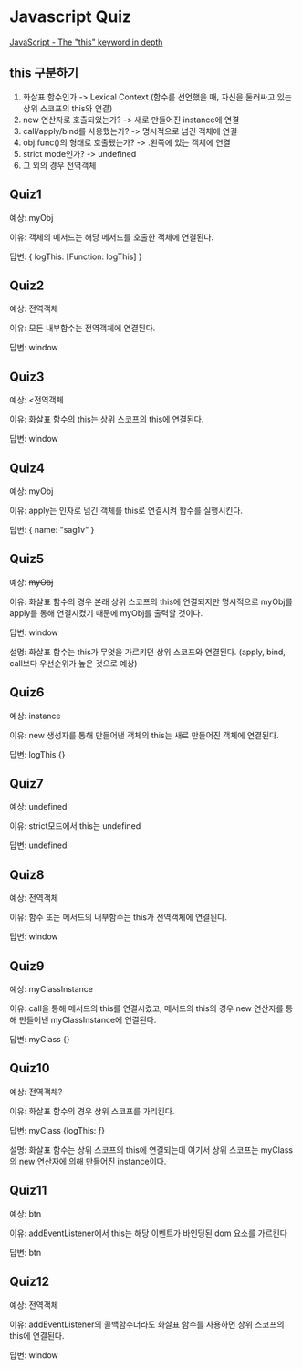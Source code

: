 # Javascript Quiz
[JavaScript - The "this" keyword in depth](https://dev.to/sag1v/javascript-the-this-key-word-in-depth-4pkm)

## this 구분하기
1. 화살표 함수인가 -> Lexical Context (함수를 선언했을 때, 자신을 둘러싸고 있는 상위 스코프의 this와 연결) 
2. new 연산자로 호출되었는가? -> 새로 만들어진 instance에 연결
3. call/apply/bind를 사용했는가? -> 명시적으로 넘긴 객체에 연결
4. obj.func()의 형태로 호출됐는가? -> .왼쪽에 있는 객체에 연결
5. strict mode인가? -> undefined
6. 그 외의 경우 전역객체

## Quiz1
예상: myObj

이유: 객체의 메서드는 해당 메서드를 호출한 객체에 연결된다.

답변: { logThis: [Function: logThis] }
## Quiz2
예상: 전역객체

이유: 모든 내부함수는 전역객체에 연결된다.

답변: window
## Quiz3
예상: <전역객체

이유: 화살표 함수의 this는 상위 스코프의 this에 연결된다.

답변: window
## Quiz4
예상: myObj

이유: apply는 인자로 넘긴 객체를 this로 연결시켜 함수를 실행시킨다.

답변: { name: "sag1v" }
## Quiz5
예상: <del>myObj</del>

이유: 화살표 함수의 경우 본래 상위 스코프의 this에 연결되지만 명시적으로 myObj를 apply를 통해 연결시켰기 때문에 myObj를 출력할 것이다.

답변: window

설명: 화살표 함수는 this가 무엇을 가르키던 상위 스코프와 연결된다. (apply, bind, call보다 우선순위가 높은 것으로 예상)
## Quiz6
예상: instance

이유: new 생성자를 통해 만들어낸 객체의 this는 새로 만들어진 객체에 연결된다.

답변: logThis {}
## Quiz7
예상: undefined

이유: strict모드에서 this는 undefined

답변: undefined
## Quiz8
예상: 전역객체

이유: 함수 또는 메서드의 내부함수는 this가 전역객체에 연결된다.

답변: window
## Quiz9
예상: myClassInstance

이유: call을 통해 메서드의 this를 연결시켰고, 메서드의 this의 경우 new 연산자를 통해 만들어낸 myClassInstance에 연결된다.

답변: myClass {}
## Quiz10
예상: <del>전역객체?</del>

이유: 화살표 함수의 경우 상위 스코프를 가리킨다.

답변: myClass {logThis: ƒ}

설명: 화살표 함수는 상위 스코프의 this에 연결되는데 여기서 상위 스코프는 myClass의 new 연산자에 의해 만들어진 instance이다.
## Quiz11
예상: btn

이유: addEventListener에서 this는 해당 이벤트가 바인딩된 dom 요소를 가르킨다

답변: btn
## Quiz12
예상: 전역객체

이유: addEventListener의 콜백함수더라도 화살표 함수를 사용하면 상위 스코프의 this에 연결된다.

답변: window